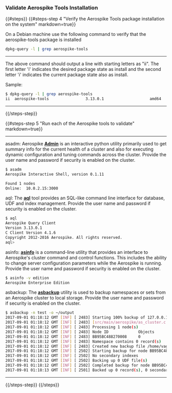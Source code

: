 <a name="validate"></a>
### Validate Aerospike Tools Installation

{{#steps}}
{{#steps-step 4 "Verify the Aerospike Tools package installation on the system" markdown=true}}

On a Debian machine use the following command to verify that the aerospike-tools package is installed

```bash
dpkg-query -l | grep aerospike-tools
```

---
The above command should output a line with starting letters as "ii". The first letter 'i' indicates the desired package state as install and the second letter 'i' indicates the current package state also as install.

Sample:
```bash
$ dpkg-query -l | grep aerospike-tools
ii  aerospike-tools                3.13.0.1                    amd64        Aerospike server tools.
``` 
---
{{/steps-step}}

{{#steps-step 5 "Run each of the Aerospike tools to validate" markdown=true}}

---
asadm: Aerospike **[Admin](/docs/tools/asadm)** is an interactive python utility primarily used to get summary info for the current health of a cluster and also for executing dynamic configuration and tuning commands across the cluster. Provide the user name and password if security is enabled on the cluster.
```bash
$ asadm
Aerospike Interactive Shell, version 0.1.11

Found 1 nodes
Online:  10.0.2.15:3000

```
aql: The **[aql](/docs/tools/aql)** tool provides an SQL-like command line interface for database, UDF and index management. Provide the user name and password if security is enabled on the cluster.
```bash
$ aql
Aerospike Query Client
Version 3.13.0.1
C Client Version 4.1.6
Copyright 2012-2016 Aerospike. All rights reserved.
aql> 

```
asinfo: **[asinfo](/docs/tools/asinfo)** is a command-line utility that provides an interface to Aerospike's cluster command and control functions. This includes the ability to change server configuration parameters while the Aerospike is running. Provide the user name and password if security is enabled on the cluster.
```bash
$ asinfo -v edition
Aerospike Enterprise Edition

```
asbackup: The **[asbackup](https://www.aerospike.com/docs/tools/backup/asbackup.html)** utility is used to backup namespaces or sets from an Aerospike cluster to local storage. Provide the user name and password if security is enabled on the cluster.
```bash
$ asbackup -n test -o ~/output
2017-09-01 01:18:12 GMT [INF] [ 2483] Starting 100% backup of 127.0.0.1 (namespace: test, set: [all], bins: [all], after: [none], before: [none]) to /home/vagrant/output
2017-09-01 01:18:12 GMT [INF] [ 2483] [src/main/aerospike/as_cluster.c:96][as_cluster_add_nodes_copy] Add node BB95BC488270008 127.0.0.1:3000
2017-09-01 01:18:12 GMT [INF] [ 2483] Processing 1 node(s)
2017-09-01 01:18:12 GMT [INF] [ 2483] Node ID             Objects        Replication    
2017-09-01 01:18:12 GMT [INF] [ 2483] BB95BC488270008     0              1              
2017-09-01 01:18:12 GMT [INF] [ 2483] Namespace contains 0 record(s)
2017-09-01 01:18:12 GMT [INF] [ 2483] Created new backup file /home/vagrant/output
2017-09-01 01:18:12 GMT [INF] [ 2502] Starting backup for node BB95BC488270008
2017-09-01 01:18:12 GMT [INF] [ 2502] No secondary indexes
2017-09-01 01:18:12 GMT [INF] [ 2502] Backing up 0 UDF file(s)
2017-09-01 01:18:12 GMT [INF] [ 2502] Completed backup for node BB95BC488270008, records: 0, size: 42 (~0 B/rec)
2017-09-01 01:18:13 GMT [INF] [ 2501] Backed up 0 record(s), 0 secondary index(es), 0 UDF file(s) from 1 node(s), 42 byte(s) in total (~0 B/rec)
```
---
{{/steps-step}}
{{/steps}}

